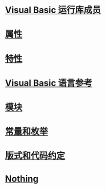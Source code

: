 # [Visual Basic 运行库成员](runtime-library-members.md)
# [属性](properties.md)
# [特性](attributes.md)
# [Visual Basic 语言参考](index.md)
# [模块](modules.md)
# [常量和枚举](constants-and-enumerations.md)
# [版式和代码约定](typographic-and-code-conventions.md)
# [Nothing](nothing.md)
